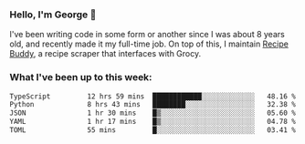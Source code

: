 ### Hello, I'm George 👋

I've been writing code in some form or another since I was about 8 years old, and recently made it my full-time job. On top of this, I maintain [Recipe Buddy](https://github.com/georgegebbett/recipe-buddy), a recipe scraper that interfaces with Grocy.  

<!--
**georgegebbett/georgegebbett** is a ✨ _special_ ✨ repository because its `README.md` (this file) appears on your GitHub profile.

Here are some ideas to get you started:

- 🔭 I’m currently working on ...
- 🌱 I’m currently learning ...
- 👯 I’m looking to collaborate on ...
- 🤔 I’m looking for help with ...
- 💬 Ask me about ...
- 📫 How to reach me: ...
- 😄 Pronouns: ...
- ⚡ Fun fact: ...
-->

### What I've been up to this week:
<!--START_SECTION:waka-->

```txt
TypeScript         12 hrs 59 mins  ████████████░░░░░░░░░░░░░   48.16 %
Python             8 hrs 43 mins   ████████░░░░░░░░░░░░░░░░░   32.38 %
JSON               1 hr 30 mins    █▒░░░░░░░░░░░░░░░░░░░░░░░   05.60 %
YAML               1 hr 17 mins    █▒░░░░░░░░░░░░░░░░░░░░░░░   04.78 %
TOML               55 mins         █░░░░░░░░░░░░░░░░░░░░░░░░   03.41 %
```

<!--END_SECTION:waka-->

